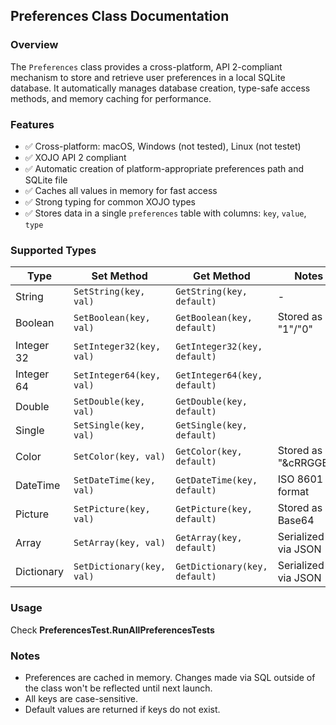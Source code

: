 
## Preferences Class Documentation

### Overview

The `Preferences` class provides a cross-platform, API 2-compliant mechanism to store and retrieve user preferences in a local SQLite database. It automatically manages database creation, type-safe access methods, and memory caching for performance.

### Features

- ✅ Cross-platform: macOS, Windows (not tested), Linux (not testet)
- ✅ XOJO API 2 compliant
- ✅ Automatic creation of platform-appropriate preferences path and SQLite file
- ✅ Caches all values in memory for fast access
- ✅ Strong typing for common XOJO types
- ✅ Stores data in a single `preferences` table with columns: `key`, `value`, `type`

### Supported Types

| Type         | Set Method           | Get Method             | Notes |
|--------------|----------------------|-------------------------|-------|
| String       | `SetString(key, val)`| `GetString(key, default)`| - |
| Boolean      | `SetBoolean(key, val)`| `GetBoolean(key, default)`| Stored as "1"/"0" |
| Integer 32   | `SetInteger32(key, val)`| `GetInteger32(key, default)`| |
| Integer 64   | `SetInteger64(key, val)`| `GetInteger64(key, default)`| |
| Double       | `SetDouble(key, val)`| `GetDouble(key, default)`| |
| Single       | `SetSingle(key, val)`| `GetSingle(key, default)`| |
| Color        | `SetColor(key, val)`| `GetColor(key, default)`| Stored as "&cRRGGBB" |
| DateTime     | `SetDateTime(key, val)`| `GetDateTime(key, default)`| ISO 8601 format |
| Picture      | `SetPicture(key, val)`| `GetPicture(key, default)`| Stored as Base64 |
| Array        | `SetArray(key, val)`| `GetArray(key, default)`| Serialized via JSON |
| Dictionary   | `SetDictionary(key, val)`| `GetDictionary(key, default)`| Serialized via JSON |

### Usage
Check **PreferencesTest.RunAllPreferencesTests**

### Notes

- Preferences are cached in memory. Changes made via SQL outside of the class won't be reflected until next launch.
- All keys are case-sensitive.
- Default values are returned if keys do not exist.
